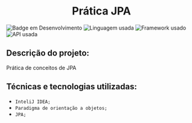 <h1 align="center"> Prática JPA  </h1>

![Badge em Desenvolvimento](https://img.shields.io/badge/STATUS:-Desenvolvimento-blue?style=for-the-badge)
![Linguagem usada](https://img.shields.io/badge/JAVA:-21-005100?style=for-the-badge)
![Framework usado](https://img.shields.io/badge/Framework:-Spring-orange?style=for-the-badge)
![API usada](https://img.shields.io/badge/ORM:-JPA-purple?style=for-the-badge)


## Descrição do projeto:

Prática de conceitos de JPA 

## Técnicas e tecnologias utilizadas:

- ``InteliJ IDEA;``
- ``Paradigma de orientação a objetos;``
- ``JPA;``
